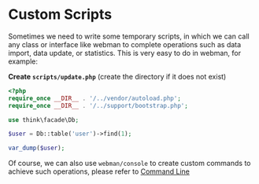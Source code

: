 # Custom Scripts

Sometimes we need to write some temporary scripts, in which we can call any class or interface like webman to complete operations such as data import, data update, or statistics. This is very easy to do in webman, for example:

**Create `scripts/update.php`** (create the directory if it does not exist)
```php
<?php
require_once __DIR__ . '/../vendor/autoload.php';
require_once __DIR__ . '/../support/bootstrap.php';

use think\facade\Db;

$user = Db::table('user')->find(1);

var_dump($user);
```

Of course, we can also use `webman/console` to create custom commands to achieve such operations, please refer to [Command Line](../plugin/console.md)